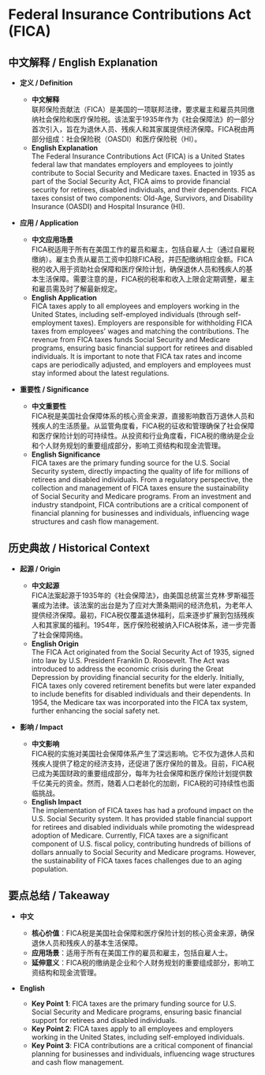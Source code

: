 # Federal Insurance Contributions Act (FICA)

## 中文解释 / English Explanation

* **定义 / Definition**  
  - **中文解释**  
    联邦保险贡献法（FICA）是美国的一项联邦法律，要求雇主和雇员共同缴纳社会保险和医疗保险税。该法案于1935年作为《社会保障法》的一部分首次引入，旨在为退休人员、残疾人和其家属提供经济保障。FICA税由两部分组成：社会保险税（OASDI）和医疗保险税（HI）。  
  - **English Explanation**  
    The Federal Insurance Contributions Act (FICA) is a United States federal law that mandates employers and employees to jointly contribute to Social Security and Medicare taxes. Enacted in 1935 as part of the Social Security Act, FICA aims to provide financial security for retirees, disabled individuals, and their dependents. FICA taxes consist of two components: Old-Age, Survivors, and Disability Insurance (OASDI) and Hospital Insurance (HI).

* **应用 / Application**  
  - **中文应用场景**  
    FICA税适用于所有在美国工作的雇员和雇主，包括自雇人士（通过自雇税缴纳）。雇主负责从雇员工资中扣除FICA税，并匹配缴纳相应金额。FICA税的收入用于资助社会保障和医疗保险计划，确保退休人员和残疾人的基本生活保障。需要注意的是，FICA税的税率和收入上限会定期调整，雇主和雇员需及时了解最新规定。  
  - **English Application**  
    FICA taxes apply to all employees and employers working in the United States, including self-employed individuals (through self-employment taxes). Employers are responsible for withholding FICA taxes from employees' wages and matching the contributions. The revenue from FICA taxes funds Social Security and Medicare programs, ensuring basic financial support for retirees and disabled individuals. It is important to note that FICA tax rates and income caps are periodically adjusted, and employers and employees must stay informed about the latest regulations.

* **重要性 / Significance**  
  - **中文重要性**  
    FICA税是美国社会保障体系的核心资金来源，直接影响数百万退休人员和残疾人的生活质量。从监管角度看，FICA税的征收和管理确保了社会保障和医疗保险计划的可持续性。从投资和行业角度看，FICA税的缴纳是企业和个人财务规划的重要组成部分，影响工资结构和现金流管理。  
  - **English Significance**  
    FICA taxes are the primary funding source for the U.S. Social Security system, directly impacting the quality of life for millions of retirees and disabled individuals. From a regulatory perspective, the collection and management of FICA taxes ensure the sustainability of Social Security and Medicare programs. From an investment and industry standpoint, FICA contributions are a critical component of financial planning for businesses and individuals, influencing wage structures and cash flow management.

## 历史典故 / Historical Context

* **起源 / Origin**  
  - **中文起源**  
    FICA法案起源于1935年的《社会保障法》，由美国总统富兰克林·罗斯福签署成为法律。该法案的出台是为了应对大萧条期间的经济危机，为老年人提供经济保障。最初，FICA税仅覆盖退休福利，后来逐步扩展到包括残疾人和其家属的福利。1954年，医疗保险税被纳入FICA税体系，进一步完善了社会保障网络。  
  - **English Origin**  
    The FICA Act originated from the Social Security Act of 1935, signed into law by U.S. President Franklin D. Roosevelt. The Act was introduced to address the economic crisis during the Great Depression by providing financial security for the elderly. Initially, FICA taxes only covered retirement benefits but were later expanded to include benefits for disabled individuals and their dependents. In 1954, the Medicare tax was incorporated into the FICA tax system, further enhancing the social safety net.

* **影响 / Impact**  
  - **中文影响**  
    FICA税的实施对美国社会保障体系产生了深远影响。它不仅为退休人员和残疾人提供了稳定的经济支持，还促进了医疗保险的普及。目前，FICA税已成为美国财政的重要组成部分，每年为社会保障和医疗保险计划提供数千亿美元的资金。然而，随着人口老龄化的加剧，FICA税的可持续性也面临挑战。  
  - **English Impact**  
    The implementation of FICA taxes has had a profound impact on the U.S. Social Security system. It has provided stable financial support for retirees and disabled individuals while promoting the widespread adoption of Medicare. Currently, FICA taxes are a significant component of U.S. fiscal policy, contributing hundreds of billions of dollars annually to Social Security and Medicare programs. However, the sustainability of FICA taxes faces challenges due to an aging population.

## 要点总结 / Takeaway

* **中文**  
  - **核心价值**：FICA税是美国社会保障和医疗保险计划的核心资金来源，确保退休人员和残疾人的基本生活保障。  
  - **应用场景**：适用于所有在美国工作的雇员和雇主，包括自雇人士。  
  - **延伸意义**：FICA税的缴纳是企业和个人财务规划的重要组成部分，影响工资结构和现金流管理。  

* **English**  
  - **Key Point 1**: FICA taxes are the primary funding source for U.S. Social Security and Medicare programs, ensuring basic financial support for retirees and disabled individuals.  
  - **Key Point 2**: FICA taxes apply to all employees and employers working in the United States, including self-employed individuals.  
  - **Key Point 3**: FICA contributions are a critical component of financial planning for businesses and individuals, influencing wage structures and cash flow management.